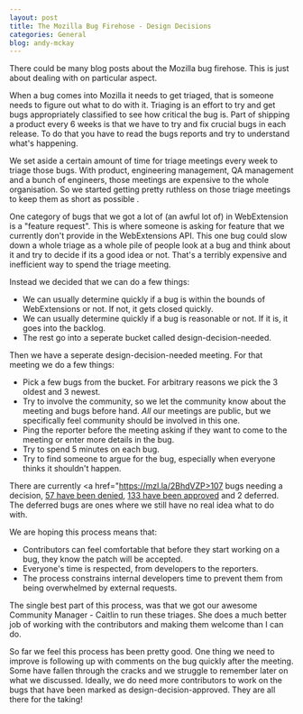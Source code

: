 ```yaml
---
layout: post
title: The Mozilla Bug Firehose - Design Decisions
categories: General
blog: andy-mckay
---
```


There could be many blog posts about the Mozilla bug firehose. This is just about dealing with on particular aspect.

When a bug comes into Mozilla it needs to get triaged, that is someone needs to figure out what to do with it. Triaging is an effort to try and get bugs appropriately classified to see how critical the bug is. Part of shipping a product every 6 weeks is that we have to try and fix crucial bugs in each release. To do that you have to read the bugs reports and try to understand what's happening.

We set aside a certain amount of time for triage meetings every week to triage those bugs. With product, engineering management, QA management and a bunch of engineers, those meetings are expensive to the whole organisation. So we started getting pretty ruthless on those triage meetings to keep them as short as possible .

One category of bugs that we got a lot of (an awful lot of) in WebExtension is a "feature request". This is where someone is asking for feature that we currently don't provide in the WebExtensions API. This one bug could slow down a whole triage as a whole pile of people look at a bug and think about it and try to decide if its a good idea or not. That's a terribly expensive and inefficient way to spend the triage meeting.

Instead we decided that we can do a few things:

* We can usually determine quickly if a bug is within the bounds of WebExtensions or not. If not, it gets closed quickly.
* We can usually determine quickly if a bug is reasonable or not. If it is, it goes into the backlog.
* The rest go into a seperate bucket called design-decision-needed.

Then we have a seperate design-decision-needed meeting. For that meeting we do a few things:

* Pick a few bugs from the bucket. For arbitrary reasons we pick the 3 oldest and 3 newest.
* Try to involve the community, so we let the community know about the meeting and bugs before hand. *All* our meetings are public, but we specifically feel community should be involved in this one.
* Ping the reporter before the meeting asking if they want to come to the meeting or enter more details in the bug.
* Try to spend 5 minutes on each bug.
* Try to find someone to argue for the bug, especially when everyone thinks it shouldn't happen.

There are currently <a href="https://mzl.la/2BhdVZP>107 bugs needing a decision</a>, <a href="https://mzl.la/2BOVf4T">57 have been denied</a>, <a href="https://mzl.la/2Bf0HwL">133 have been approved</a> and 2 deferred. The deferred bugs are ones where we still have no real idea what to do with.

We are hoping this process means that:

* Contributors can feel comfortable that before they start working on a bug, they know the patch will be accepted.
* Everyone's time is respected, from developers to the reporters.
* The process constrains internal developers time to prevent them from being overwhelmed by external requests.

The single best part of this process, was that we got our awesome Community Manager - Caitlin to run these triages. She does a much better job of working with the contributors and making them welcome than I can do.

So far we feel this process has been pretty good. One thing we need to improve is following up with comments on the bug quickly after the meeting. Some have fallen through the cracks and we struggle to remember later on what we discussed. Ideally, we do need more contributors to work on the bugs that have been marked as design-decision-approved. They are all there for the taking!
